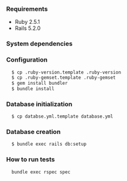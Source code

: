 ### Requirements

* Ruby 2.5.1
* Rails 5.2.0

### System dependencies

### Configuration

  ```sh
    $ cp .ruby-version.template .ruby-version
    $ cp .ruby-gemset.template .ruby-gemset
    $ gem install bundler
    $ bundle install
  ```

### Database initialization
  ```sh
    $ cp databse.yml.template database.yml
  ```

### Database creation
  ```sh
    $ bundle exec rails db:setup
  ```

### How to run tests
  ```sh
    bundle exec rspec spec
  ```

